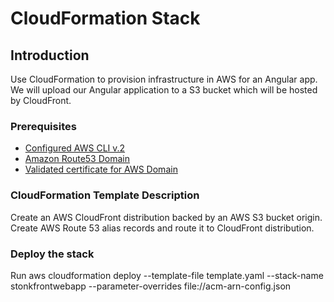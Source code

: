 # CloudFormation Stack

## Introduction
Use CloudFormation to provision infrastructure in AWS for an Angular app. We will upload our Angular application to a S3 bucket which will be hosted by CloudFront. 

### Prerequisites
* [Configured AWS CLI v.2](https://docs.aws.amazon.com/cli/latest/userguide/install-cliv2.html)
* [Amazon Route53 Domain](https://docs.aws.amazon.com/Route53/latest/DeveloperGuide/domain-register.html) 
* [Validated certificate for AWS Domain](https://docs.aws.amazon.com/acm/latest/userguide/gs-acm-request-public.html) 

### CloudFormation Template Description
Create an AWS CloudFront distribution backed by an AWS S3 bucket origin. 
Create AWS Route 53 alias records and route it to CloudFront distribution.

### Deploy the stack
Run aws cloudformation deploy --template-file template.yaml --stack-name stonkfrontwebapp --parameter-overrides file://acm-arn-config.json



